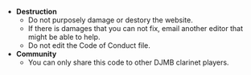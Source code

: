 - **Destruction**
  - Do not purposely damage or destory the website.
  - If there is damages that you can not fix, email another editor that might be able to help.
  - Do not edit the Code of Conduct file.
- **Community**
  - You can only share this code to other DJMB clarinet players.
